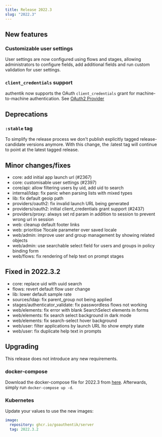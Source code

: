 ```yaml
---
title: Release 2022.3
slug: "2022.3"
---
```


## New features

### Customizable user settings

User settings are now configured using flows and stages, allowing administrators to configure fields, add additional fields and run custom validation for user settings.

### `client_credentials` support

authentik now supports the OAuth `client_credentials` grant for machine-to-machine authentication. See [OAuth2 Provider](../providers/oauth2)

## Deprecations

### `:stable` tag

To simplify the release process we don't publish explicitly tagged release-candidate versions anymore. With this change, the :latest tag will continue to point at the latest tagged release.

## Minor changes/fixes

- core: add initial app launch url (#2367)
- core: customisable user settings (#2397)
- core/api: allow filtering users by uid, add uid to search
- internal/ldap: fix panic when parsing lists with mixed types
- lib: fix default geoip path
- providers/oauth2: fix invalid launch URL being generated
- providers/oauth2: initial client_credentials grant support (#2437)
- providers/proxy: always set rd param in addition to session to prevent wrong url in session
- web: cleanup default footer links
- web: prioritise ?locale parameter over saved locale
- web/admin: improve user and group management by showing related objects
- web/admin: use searchable select field for users and groups in policy binding form
- web/flows: fix rendering of help text on prompt stages

## Fixed in 2022.3.2

- core: replace uid with uuid search
- flows: revert default flow user change
- lib: lower default sample rate
- sources/ldap: fix parent_group not being applied
- stages/authenticator_validate: fix passwordless flows not working
- web/elements: fix error with blank SearchSelect elements in forms
- web/elements: fix search select background in dark mode
- web/elements: fix search-select hover background
- web/user: filter applications by launch URL lto show empty state
- web/user: fix duplicate help text in prompts

## Upgrading

This release does not introduce any new requirements.

### docker-compose

Download the docker-compose file for 2022.3 from [here](https://goauthentik.io/version/2022.3/docker-compose.yml). Afterwards, simply run `docker-compose up -d`.

### Kubernetes

Update your values to use the new images:

```yaml
image:
  repository: ghcr.io/goauthentik/server
  tag: 2022.3.2
```
